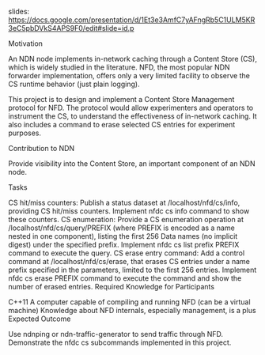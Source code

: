 slides:
https://docs.google.com/presentation/d/1Et3e3AmfC7yAFngRb5C1ULM5KR3eC5pbDVkS4APS9F0/edit#slide=id.p

Motivation

An NDN node implements in-network caching through a Content Store (CS), which is widely studied in the literature. NFD, the most popular NDN forwarder implementation, offers only a very limited facility to observe the CS runtime behavior (just plain logging).

This project is to design and implement a Content Store Management protocol for NFD. The protocol would allow experimenters and operators to instrument the CS, to understand the effectiveness of in-network caching. It also includes a command to erase selected CS entries for experiment purposes.

Contribution to NDN

Provide visibility into the Content Store, an important component of an NDN node.

Tasks

CS hit/miss counters: Publish a status dataset at /localhost/nfd/cs/info, providing CS hit/miss counters. Implement nfdc cs info command to show these counters.
CS enumeration: Provide a CS enumeration operation at /localhost/nfd/cs/query/PREFIX (where PREFIX is encoded as a name nested in one component), listing the first 256 Data names (no implicit digest) under the specified prefix. Implement nfdc cs list prefix PREFIX command to execute the query.
CS erase entry command: Add a control command at /localhost/nfd/cs/erase, that erases CS entries under a name prefix specified in the parameters, limited to the first 256 entries. Implement nfdc cs erase PREFIX command to execute the command and show the number of erased entries.
Required Knowledge for Participants

C++11
A computer capable of compiling and running NFD (can be a virtual machine)
Knowledge about NFD internals, especially management, is a plus
Expected Outcome

Use ndnping or ndn-traffic-generator to send traffic through NFD. Demonstrate the nfdc cs subcommands implemented in this project.
